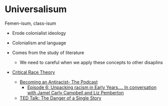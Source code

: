 Universalisum
=============

Femen-isum, class-isum


* Erode colonialist ideology
* Colonialism and language

* Comes from the study of literature
    * We need to careful when we apply these concepts to other disaplins

* [Critical Race Theory](https://en.wikipedia.org/wiki/Critical_race_theory)
    * [Becoming an Antiracist- The Podcast](https://podcasts.google.com/feed/aHR0cHM6Ly9hbmNob3IuZm0vcy8zYmZjNGYzYy9wb2RjYXN0L3Jzcw?sa=X&ved=0CAMQ4aUDahcKEwjIibmgiIPwAhUAAAAAHQAAAAAQAQ)
        * [Episode 6: Unpacking racism in Early Years.... In conversation with Jamel Carly Campbell and Liz Pemberton](https://podcasts.google.com/feed/aHR0cHM6Ly9hbmNob3IuZm0vcy8zYmZjNGYzYy9wb2RjYXN0L3Jzcw/episode/NmJmNjBmYzEtZDExMS00YWMxLTlmNWMtMmQwZThlZThlNjIz?sa=X&ved=0CAUQkfYCahcKEwjIgZj04O3uAhUAAAAAHQAAAAAQAQ)
    * [TED Talk: The Danger of a Single Story](https://www.ted.com/talks/chimamanda_ngozi_adichie_the_danger_of_a_single_story?language=en)
